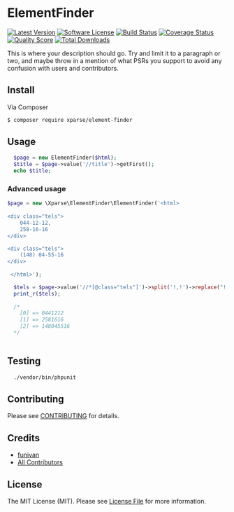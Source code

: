 # ElementFinder

[![Latest Version](https://img.shields.io/packagist/v/xparse/element-finder.svg?style=flat-square)](https://packagist.org/packages/xparse/element-finder)
[![Software License](https://img.shields.io/badge/license-MIT-brightgreen.svg?style=flat-square)](LICENSE.md)
[![Build Status](https://img.shields.io/travis/xparse/ElementFinder/master.svg?style=flat-square)](https://travis-ci.org/xparse/ElementFinder)
[![Coverage Status](https://img.shields.io/scrutinizer/coverage/g/xparse/ElementFinder.svg?style=flat-square)](https://scrutinizer-ci.com/g/xparse/ElementFinder/code-structure)
[![Quality Score](https://img.shields.io/scrutinizer/g/xparse/ElementFinder.svg?style=flat-square)](https://scrutinizer-ci.com/g/xparse/ElementFinder)
[![Total Downloads](https://img.shields.io/packagist/dt/xparse/element-finder.svg?style=flat-square)](https://packagist.org/packages/xparse/element-finder)

This is where your description should go. Try and limit it to a paragraph or two, and maybe throw in a mention of what
PSRs you support to avoid any confusion with users and contributors.

## Install

Via Composer

``` bash
$ composer require xparse/element-finder
```

## Usage

``` php
  $page = new ElementFinder($html);
  $title = $page->value('//title')->getFirst();  
  echo $title;  
```

### Advanced usage


``` php
$page = new \Xparse\ElementFinder\ElementFinder('<html>
 
<div class="tels">
    044-12-12,
    258-16-16
</div>

<div class="tels">
    (148) 04-55-16
</div>
 
 </html>');

  $tels = $page->value('//*[@class="tels"]')->split('!,!')->replace("![^0-9]!");
  print_r($tels);
  
  /* 
    [0] => 0441212
    [1] => 2581616
    [2] => 148045516
  */
  

```



## Testing

``` bash
  ./vendor/bin/phpunit
```

## Contributing

Please see [CONTRIBUTING](https://github.com/xparse/ElementFinder/blob/master/CONTRIBUTING.md) for details.

## Credits

- [funivan](https://github.com/funivan)
- [All Contributors](https://github.com/xparse/ElementFinder/contributors)

## License

The MIT License (MIT). Please see [License File](LICENSE.md) for more information.
